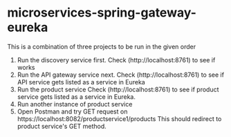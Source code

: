 # microservices-spring-gateway-eureka
This is a combination of three projects to be run in the given order
1. Run the discovery service first. Check (http://localhost:8761) to see if works
2. Run the API gateway service next. Check (http://localhost:8761) to see if API service gets listed as a service in Eureka
3. Run the product service Check (http://localhost:8761) to see if product service gets listed as a service in Eureka.
4. Run another instance of product service
5. Open Postman and try GET request on https://localhost:8082/productservice1/products
This should redirect to product service's GET method.
 
